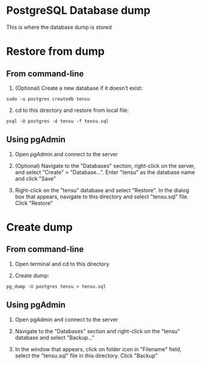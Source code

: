 # PostgreSQL Database dump

This is where the database dump is stored

# Restore from dump

## From command-line

1. (Optional) Create a new database if it doesn't exist:

```
sudo -u postgres createdb tensu
```

2. cd to this directory and restore from local file:

```
psql -U postgres -d tensu -f tensu.sql
```

## Using pgAdmin

1. Open pgAdmin and connect to the server

2. (Optional) Navigate to the "Databases" section, right-click on the server, and select "Create" > "Database...". Enter "tensu" as the database name and click "Save"

3. Right-click on the "tensu" database and select "Restore". In the dialog box that appears, navigate to this directory and select "tensu.sql" file. Click "Restore"

# Create dump

## From command-line

1. Open terminal and cd to this directory

2. Create dump:

```
pg_dump -U postgres tensu > tensu.sql
```

## Using pgAdmin

1. Open pgAdmin and connect to the server

2. Navigate to the "Databases" section and right-click on the "tensu" database and select "Backup..."

3. In the window that appears, click on folder icon in "Filename" field, select the "tensu.sql" file in this directory. Click "Backup"
